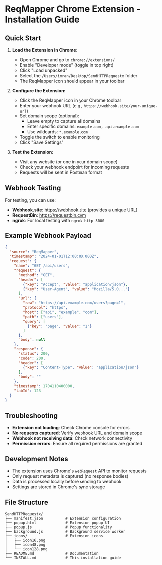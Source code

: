 # ReqMapper Chrome Extension - Installation Guide

## Quick Start

1. **Load the Extension in Chrome:**
   - Open Chrome and go to `chrome://extensions/`
   - Enable "Developer mode" (toggle in top right)
   - Click "Load unpacked"
   - Select the `/Users/imran/Desktop/SendHTTPRequestx` folder
   - The ReqMapper icon should appear in your toolbar

2. **Configure the Extension:**
   - Click the ReqMapper icon in your Chrome toolbar
   - Enter your webhook URL (e.g., `https://webhook.site/your-unique-url`)
   - Set domain scope (optional):
     - Leave empty to capture all domains
     - Enter specific domains: `example.com, api.example.com`
     - Use wildcards: `*.example.com`
   - Toggle the switch to enable monitoring
   - Click "Save Settings"

3. **Test the Extension:**
   - Visit any website (or one in your domain scope)
   - Check your webhook endpoint for incoming requests
   - Requests will be sent in Postman format

## Webhook Testing

For testing, you can use:
- **Webhook.site**: https://webhook.site (provides a unique URL)
- **RequestBin**: https://requestbin.com
- **ngrok**: For local testing with `ngrok http 3000`

## Example Webhook Payload

```json
{
  "source": "ReqMapper",
  "timestamp": "2024-01-01T12:00:00.000Z",
  "request": {
    "name": "GET /api/users",
    "request": {
      "method": "GET",
      "header": [
        {"key": "Accept", "value": "application/json"},
        {"key": "User-Agent", "value": "Mozilla/5.0..."}
      ],
      "url": {
        "raw": "https://api.example.com/users?page=1",
        "protocol": "https",
        "host": ["api", "example", "com"],
        "path": ["users"],
        "query": [
          {"key": "page", "value": "1"}
        ]
      },
      "body": null
    },
    "response": {
      "status": 200,
      "code": 200,
      "header": [
        {"key": "Content-Type", "value": "application/json"}
      ],
      "body": ""
    },
    "timestamp": 1704110400000,
    "tabId": 123
  }
}
```

## Troubleshooting

- **Extension not loading**: Check Chrome console for errors
- **No requests captured**: Verify webhook URL and domain scope
- **Webhook not receiving data**: Check network connectivity
- **Permission errors**: Ensure all required permissions are granted

## Development Notes

- The extension uses Chrome's `webRequest` API to monitor requests
- Only request metadata is captured (no response bodies)
- Data is processed locally before sending to webhook
- Settings are stored in Chrome's sync storage

## File Structure

```
SendHTTPRequestx/
├── manifest.json          # Extension configuration
├── popup.html             # Extension popup UI
├── popup.js               # Popup functionality
├── background.js          # Background service worker
├── icons/                 # Extension icons
│   ├── icon16.png
│   ├── icon48.png
│   └── icon128.png
├── README.md              # Documentation
└── INSTALL.md             # This installation guide
```
